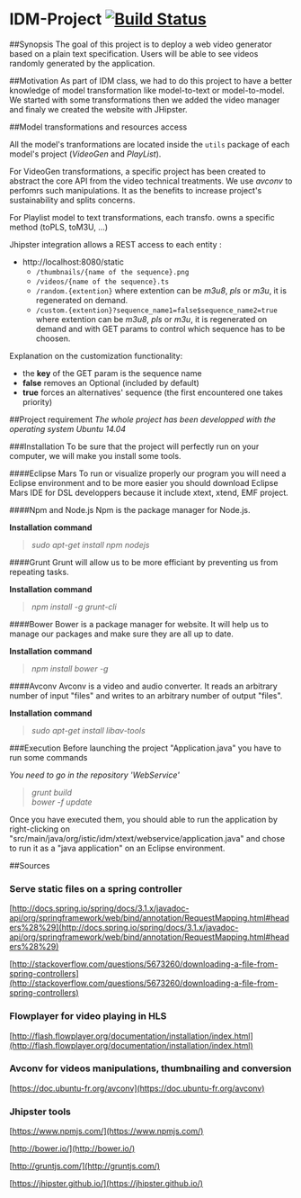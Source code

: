 # IDM-Project [![Build Status](https://travis-ci.org/StephaneMangin/IDM-Project.svg)](https://travis-ci.org/StephaneMangin/IDM-Project)

##Synopsis
The goal of this project is to deploy a web video generator based on a plain text specification. Users will be able to see videos randomly generated by the application.

##Motivation
As part of IDM class, we had to do this project to have a better knowledge of model transformation like model-to-text or model-to-model.
We started with some transformations then we added the video manager and finaly we created the website with JHipster.

##Model transformations and resources access

All the model's tranformations are located inside the ``utils`` package of each model's project (*VideoGen* and *PlayList*).

For VideoGen transformations, a specific project has been created to abstract the core API from the video technical treatments. We use *avconv* to perfomrs such manipulations. It as the benefits to increase project's sustainability and splits concerns.

For Playlist model to text transformations, each transfo. owns a specific method (toPLS, toM3U, ...)

Jhipster integration allows a REST access to each entity : 
 - http://localhost:8080/static
    - ``/thumbnails/{name of the sequence}.png``
    - ``/videos/{name of the sequence}.ts``
    - ``/random.{extention}`` where extention can be *m3u8*, *pls* or *m3u*, it is regenerated on demand.
    - ``/custom.{extention}?sequence_name1=false$sequence_name2=true`` where extention can be *m3u8*, *pls* or *m3u*, it is regenerated on demand and with GET params to control which sequence has to be choosen.

Explanation on the customization functionality:
  - the __key__ of the GET param is the sequence name
  - __false__ removes an Optional (included by default)
  - __true__ forces an alternatives' sequence (the first encountered one takes priority)

##Project requirement
*The whole project has been developped with the operating system Ubuntu 14.04*

###Installation
To be sure that the project will perfectly run on your computer, we will make you install some tools.

####Eclipse Mars
To run or visualize properly our program you will need a Eclipse environment and to be more easier you should download Eclipse Mars IDE for DSL developpers because it include xtext, xtend, EMF project.

####Npm and Node.js
Npm is the package manager for Node.js.

**Installation command**

>*sudo apt-get install npm nodejs*

####Grunt
Grunt will allow us to be more efficiant by preventing us from repeating tasks.

**Installation command**

>*npm install -g grunt-cli*

####Bower
Bower is a package manager for website. It will help us to manage our packages and make sure they are all up to date.

**Installation command**

>*npm install bower -g*

####Avconv
Avconv is a video and audio converter. It reads an arbitrary number of input "files" and writes to an arbitrary number of output "files".

**Installation command**

>*sudo apt-get install libav-tools*

###Execution
Before launching the project "Application.java" you have to run some commands

*You need to go in the repository 'WebService'*

>*grunt build*  
*bower -f update*

Once you have executed them, you should able to run the application by right-clicking on "src/main/java/org/istic/idm/xtext/webservice/application.java" and chose to run it as a "java application" on an Eclipse environment.

##Sources

### Serve static files on a spring controller
[http://docs.spring.io/spring/docs/3.1.x/javadoc-api/org/springframework/web/bind/annotation/RequestMapping.html#headers%28%29](http://docs.spring.io/spring/docs/3.1.x/javadoc-api/org/springframework/web/bind/annotation/RequestMapping.html#headers%28%29)

[http://stackoverflow.com/questions/5673260/downloading-a-file-from-spring-controllers](http://stackoverflow.com/questions/5673260/downloading-a-file-from-spring-controllers)

### Flowplayer for video playing in HLS

[http://flash.flowplayer.org/documentation/installation/index.html](http://flash.flowplayer.org/documentation/installation/index.html)

### Avconv for videos manipulations, thumbnailing and conversion

[https://doc.ubuntu-fr.org/avconv](https://doc.ubuntu-fr.org/avconv)

### Jhipster tools

[https://www.npmjs.com/](https://www.npmjs.com/)

[http://bower.io/](http://bower.io/)

[http://gruntjs.com/](http://gruntjs.com/)

[https://jhipster.github.io/](https://jhipster.github.io/)
